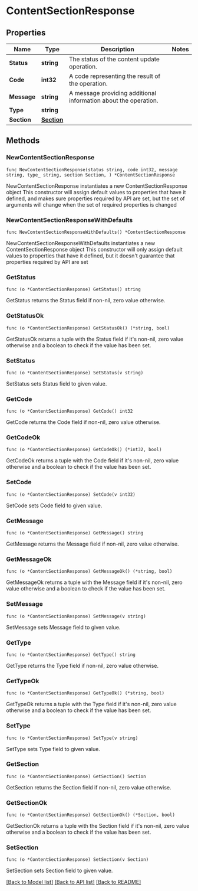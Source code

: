 # ContentSectionResponse

## Properties

Name | Type | Description | Notes
------------ | ------------- | ------------- | -------------
**Status** | **string** | The status of the content update operation. | 
**Code** | **int32** | A code representing the result of the operation. | 
**Message** | **string** | A message providing additional information about the operation. | 
**Type** | **string** |  | 
**Section** | [**Section**](Section.md) |  | 

## Methods

### NewContentSectionResponse

`func NewContentSectionResponse(status string, code int32, message string, type_ string, section Section, ) *ContentSectionResponse`

NewContentSectionResponse instantiates a new ContentSectionResponse object
This constructor will assign default values to properties that have it defined,
and makes sure properties required by API are set, but the set of arguments
will change when the set of required properties is changed

### NewContentSectionResponseWithDefaults

`func NewContentSectionResponseWithDefaults() *ContentSectionResponse`

NewContentSectionResponseWithDefaults instantiates a new ContentSectionResponse object
This constructor will only assign default values to properties that have it defined,
but it doesn't guarantee that properties required by API are set

### GetStatus

`func (o *ContentSectionResponse) GetStatus() string`

GetStatus returns the Status field if non-nil, zero value otherwise.

### GetStatusOk

`func (o *ContentSectionResponse) GetStatusOk() (*string, bool)`

GetStatusOk returns a tuple with the Status field if it's non-nil, zero value otherwise
and a boolean to check if the value has been set.

### SetStatus

`func (o *ContentSectionResponse) SetStatus(v string)`

SetStatus sets Status field to given value.


### GetCode

`func (o *ContentSectionResponse) GetCode() int32`

GetCode returns the Code field if non-nil, zero value otherwise.

### GetCodeOk

`func (o *ContentSectionResponse) GetCodeOk() (*int32, bool)`

GetCodeOk returns a tuple with the Code field if it's non-nil, zero value otherwise
and a boolean to check if the value has been set.

### SetCode

`func (o *ContentSectionResponse) SetCode(v int32)`

SetCode sets Code field to given value.


### GetMessage

`func (o *ContentSectionResponse) GetMessage() string`

GetMessage returns the Message field if non-nil, zero value otherwise.

### GetMessageOk

`func (o *ContentSectionResponse) GetMessageOk() (*string, bool)`

GetMessageOk returns a tuple with the Message field if it's non-nil, zero value otherwise
and a boolean to check if the value has been set.

### SetMessage

`func (o *ContentSectionResponse) SetMessage(v string)`

SetMessage sets Message field to given value.


### GetType

`func (o *ContentSectionResponse) GetType() string`

GetType returns the Type field if non-nil, zero value otherwise.

### GetTypeOk

`func (o *ContentSectionResponse) GetTypeOk() (*string, bool)`

GetTypeOk returns a tuple with the Type field if it's non-nil, zero value otherwise
and a boolean to check if the value has been set.

### SetType

`func (o *ContentSectionResponse) SetType(v string)`

SetType sets Type field to given value.


### GetSection

`func (o *ContentSectionResponse) GetSection() Section`

GetSection returns the Section field if non-nil, zero value otherwise.

### GetSectionOk

`func (o *ContentSectionResponse) GetSectionOk() (*Section, bool)`

GetSectionOk returns a tuple with the Section field if it's non-nil, zero value otherwise
and a boolean to check if the value has been set.

### SetSection

`func (o *ContentSectionResponse) SetSection(v Section)`

SetSection sets Section field to given value.



[[Back to Model list]](../README.md#documentation-for-models) [[Back to API list]](../README.md#documentation-for-api-endpoints) [[Back to README]](../README.md)


